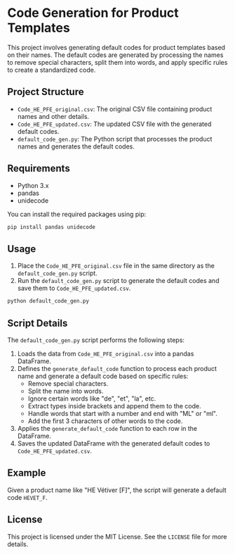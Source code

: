 # Code Generation for Product Templates

This project involves generating default codes for product templates based on their names. The default codes are generated by processing the names to remove special characters, split them into words, and apply specific rules to create a standardized code.

## Project Structure

- `Code_HE_PFE_original.csv`: The original CSV file containing product names and other details.
- `Code_HE_PFE_updated.csv`: The updated CSV file with the generated default codes.
- `default_code_gen.py`: The Python script that processes the product names and generates the default codes.

## Requirements

- Python 3.x
- pandas
- unidecode

You can install the required packages using pip:

```sh
pip install pandas unidecode
```

## Usage

1. Place the `Code_HE_PFE_original.csv` file in the same directory as the `default_code_gen.py` script.
2. Run the `default_code_gen.py` script to generate the default codes and save them to `Code_HE_PFE_updated.csv`.

```sh
python default_code_gen.py
```

## Script Details

The `default_code_gen.py` script performs the following steps:

1. Loads the data from `Code_HE_PFE_original.csv` into a pandas DataFrame.
2. Defines the `generate_default_code` function to process each product name and generate a default code based on specific rules:
   - Remove special characters.
   - Split the name into words.
   - Ignore certain words like "de", "et", "la", etc.
   - Extract types inside brackets and append them to the code.
   - Handle words that start with a number and end with "ML" or "ml".
   - Add the first 3 characters of other words to the code.
3. Applies the `generate_default_code` function to each row in the DataFrame.
4. Saves the updated DataFrame with the generated default codes to `Code_HE_PFE_updated.csv`.

## Example

Given a product name like "HE Vétiver [F]", the script will generate a default code `HEVET_F`.

## License

This project is licensed under the MIT License. See the `LICENSE` file for more details.